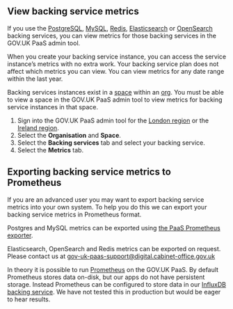 ## View backing service metrics

If you use the [PostgreSQL](deploying_services/postgresql/#postgresql), [MySQL](deploying_services/mysql/#mysql), [Redis](deploying_services/redis/#redis), [Elasticsearch](deploying_services/elasticsearch/) or [OpenSearch](deploying_services/opensearch/) backing services, you can view metrics for those backing services in the GOV.UK PaaS admin tool.

When you create your backing service instance, you can access the service instance’s metrics with no extra work. Your backing service plan does not affect which metrics you can view. You can view metrics for any date range within the last year.

Backing services instances exist in a [space](orgs_spaces_users.html#spaces) within an [org](orgs_spaces_users.html#organisations). You must be able to view a space in the GOV.UK PaaS admin tool to view metrics for backing service instances in that space.

1. Sign into the GOV.UK PaaS admin tool for the [London region](https://admin.london.cloud.service.gov.uk/) or the [Ireland region](https://admin.cloud.service.gov.uk/).
1. Select the __Organisation__ and __Space__.
1. Select the __Backing services__ tab and select your backing service.
1. Select the __Metrics__ tab.

## Exporting backing service metrics to Prometheus

If you are an advanced user you may want to export backing service metrics into your own system. To help you do this we can export your backing service metrics in Prometheus format.

Postgres and MySQL metrics can be exported using [the PaaS Prometheus exporter](/monitoring_apps.html#use-the-paas-prometheus-exporter-app).

Elasticsearch, OpenSearch and Redis metrics can be exported on request. Please contact us at [gov-uk-paas-support@digital.cabinet-office.gov.uk](mailto:gov-uk-paas-support@digital.cabinet-office.gov.uk)

In theory it is possible to run [Prometheus](https://prometheus.io) on the GOV.UK PaaS. By default Prometheus stores data on-disk, but our apps do not have persistent storage. Instead Prometheus can be configured to store data in our [InfluxDB backing service](/deploying_services/influxdb/). We have not tested this in production but would be eager to hear results.
